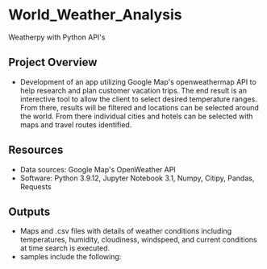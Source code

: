 # World_Weather_Analysis
 Weatherpy with Python API's
## Project Overview
- Development of an app utilizing Google Map's openweathermap API to help research and plan customer vacation trips.  The end result is an interective tool to allow the client to select desired temperature ranges.  From there, results will be filtered and locations can be selected around the world.  From there individual cities and hotels can be selected with maps and travel routes identified.  

## Resources
- Data sources: Google Map's OpenWeather API
- Software: Python 3.9.12, Jupyter Notebook 3.1, Numpy, Citipy, Pandas, Requests

##  Outputs
- Maps and .csv files with details of weather conditions including temperatures, humidity, cloudiness, windspeed, and current conditions at time search is executed.  
- samples include the following:
